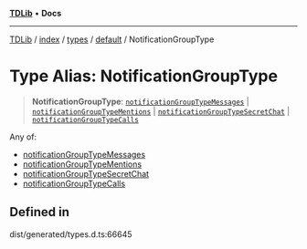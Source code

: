[**TDLib**](../../../../../../README.md) • **Docs**

***

[TDLib](../../../../../../modules.md) / [index](../../../../../README.md) / [types](../../../README.md) / [default](../README.md) / NotificationGroupType

# Type Alias: NotificationGroupType

> **NotificationGroupType**: [`notificationGroupTypeMessages`](notificationGroupTypeMessages.md) \| [`notificationGroupTypeMentions`](notificationGroupTypeMentions.md) \| [`notificationGroupTypeSecretChat`](notificationGroupTypeSecretChat.md) \| [`notificationGroupTypeCalls`](notificationGroupTypeCalls.md)

Any of:
- [notificationGroupTypeMessages](notificationGroupTypeMessages.md)
- [notificationGroupTypeMentions](notificationGroupTypeMentions.md)
- [notificationGroupTypeSecretChat](notificationGroupTypeSecretChat.md)
- [notificationGroupTypeCalls](notificationGroupTypeCalls.md)

## Defined in

dist/generated/types.d.ts:66645
